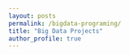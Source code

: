 ```yaml
---
layout: posts
permalink: /bigdata-programing/
title: "Big Data Projects"
author_profile: true
---
```

